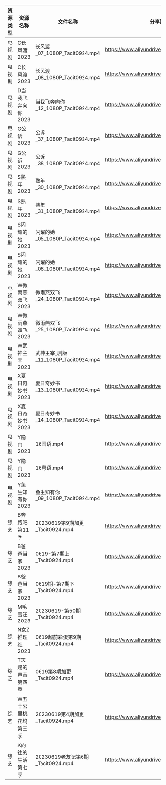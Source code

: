 | 资源类型 | 资源名称        | 文件名称                           | 分享链接                                      | 更新时间       |
| ---- | ----------- | ------------------------------ | ----------------------------------------- | ---------- |
| 电视剧  | C长风渡2023    | 长风渡_07_1080P_Tacit0924.mp4     | https://www.aliyundrive.com/s/bgfs3rS69iP | 2023-06-20 |
| 电视剧  | C长风渡2023    | 长风渡_08_1080P_Tacit0924.mp4     | https://www.aliyundrive.com/s/bgfs3rS69iP | 2023-06-20 |
| 电视剧  | D当我飞奔向你2023 | 当我飞奔向你_12_1080P_Tacit0924.mp4  | https://www.aliyundrive.com/s/YhMD33vkgca | 2023-06-20 |
| 电视剧  | G公诉2023     | 公诉_37_1080P_Tacit0924.mp4      | https://www.aliyundrive.com/s/SKq7GkiMEWX | 2023-06-20 |
| 电视剧  | G公诉2023     | 公诉_38_1080P_Tacit0924.mp4      | https://www.aliyundrive.com/s/SKq7GkiMEWX | 2023-06-20 |
| 电视剧  | S熟年2023     | 熟年_30_1080P_Tacit0924.mp4      | https://www.aliyundrive.com/s/izBC7e3hvcb | 2023-06-20 |
| 电视剧  | S熟年2023     | 熟年_31_1080P_Tacit0924.mp4      | https://www.aliyundrive.com/s/izBC7e3hvcb | 2023-06-20 |
| 电视剧  | S闪耀的她2023   | 闪耀的她_05_1080P_Tacit0924.mp4    | https://www.aliyundrive.com/s/7hBJ72CcPtL | 2023-06-20 |
| 电视剧  | S闪耀的她2023   | 闪耀的她_06_1080P_Tacit0924.mp4    | https://www.aliyundrive.com/s/7hBJ72CcPtL | 2023-06-20 |
| 电视剧  | W微雨燕双飞2023  | 微雨燕双飞_24_1080P_Tacit0924.mp4   | https://www.aliyundrive.com/s/Uvq8Q8wJXgg | 2023-06-20 |
| 电视剧  | W微雨燕双飞2023  | 微雨燕双飞_25_1080P_Tacit0924.mp4   | https://www.aliyundrive.com/s/Uvq8Q8wJXgg | 2023-06-20 |
| 电视剧  | W武神主宰2023   | 武神主宰_剧版_11_1080P_Tacit0924.mp4 | https://www.aliyundrive.com/s/ob4cvT33feM | 2023-06-20 |
| 电视剧  | X夏日奇妙书2023  | 夏日奇妙书_13_1080P_Tacit0924.mp4   | https://www.aliyundrive.com/s/x7rCFpAvm6R | 2023-06-20 |
| 电视剧  | X夏日奇妙书2023  | 夏日奇妙书_14_1080P_Tacit0924.mp4   | https://www.aliyundrive.com/s/x7rCFpAvm6R | 2023-06-20 |
| 电视剧  | Y隐门2023     | 16国语.mp4                       | https://www.aliyundrive.com/s/3hQ1KUe4HeE | 2023-06-20 |
| 电视剧  | Y隐门2023     | 16粤语.mp4                       | https://www.aliyundrive.com/s/3hQ1KUe4HeE | 2023-06-20 |
| 电视剧  | Y鱼生知有你2023  | 鱼生知有你_09_1080P_Tacit0924.mp4   | https://www.aliyundrive.com/s/PtcvTV9b9k4 | 2023-06-20 |
| 综艺   | B奔跑吧第11季    | 20230619第9期加更_Tacit0924.mp4    | https://www.aliyundrive.com/s/T8hYCsGLYpy | 2023-06-20 |
| 综艺   | B爸爸当家2023   | 0619-第7期上_Tacit0924.mp4        | https://www.aliyundrive.com/s/SqHa3g1TkvY | 2023-06-20 |
| 综艺   | B爸爸当家2023   | 0619期-第7期下_Tacit0924.mp4       | https://www.aliyundrive.com/s/SqHa3g1TkvY | 2023-06-20 |
| 综艺   | M毛雪汪2023    | 20230619-第50期_Tacit0924.mp4    | https://www.aliyundrive.com/s/asPqfgPRqAg | 2023-06-20 |
| 综艺   | N女Z推理社2023  | 0619超前彩蛋第9期_Tacit0924.mp4      | https://www.aliyundrive.com/s/RA6dKYNxzLz | 2023-06-20 |
| 综艺   | T天赐的声音第四季   | 0619第8期加更_Tacit0924.mp4        | https://www.aliyundrive.com/s/gvD56pLsuyk | 2023-06-20 |
| 综艺   | W五十公里桃花坞第三季 | 20230619第4期加更_Tacit0924.mp4    | https://www.aliyundrive.com/s/UM8vBhV25fT | 2023-06-20 |
| 综艺   | X向往的生活第七季   | 20230619老友记第6期_Tacit0924.mp4   | https://www.aliyundrive.com/s/82ytPLytcAd | 2023-06-20 |
